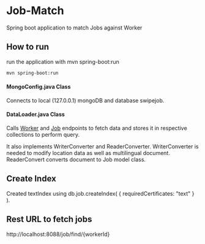# Job-Match

Spring boot application to match Jobs against Worker

## How to run
run the application with mvn spring-boot:run

```bash
mvn spring-boot:run
```
#### MongoConfig.java Class
Connects to local (127.0.0.1) mongoDB and database swipejob.

#### DataLoader.java Class
Calls [Worker](http://test.swipejobs.com/api/workers) and [Job](http://test.swipejobs.com/api/jobs) endpoints to fetch data and stores it in respective collections to perform query.

It also implements WriterConverter and ReaderConverter. WriterConverter is needed to modify location data as well as multilingual document. ReaderConvert converts document to Job model class.

## Create Index
Created textIndex using db.job.createIndex( { requiredCertificates: "text" } ).

## Rest URL to fetch jobs
http://localhost:8088/job/find/{workerId}